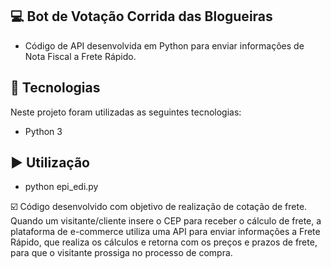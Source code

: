 ## 💻 Bot de Votação Corrida das Blogueiras

- Código de API desenvolvida em Python para enviar informações de Nota Fiscal a Frete Rápido.

## :rocket: Tecnologias

Neste projeto foram utilizadas as seguintes tecnologias:

- Python 3

## ▶️ Utilização
 - python epi_edi.py

☑️ Código desenvolvido com objetivo de realização de cotação de frete. Quando um visitante/cliente insere o CEP para receber o cálculo de frete, a plataforma de e-commerce utiliza uma API para enviar informações a Frete Rápido, que realiza os cálculos e retorna com os preços e prazos de frete, para que o visitante prossiga no processo de compra.